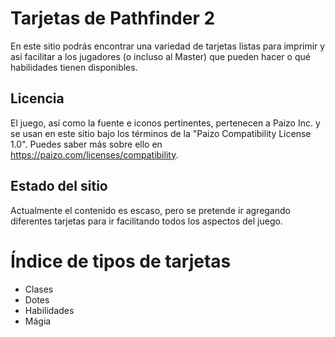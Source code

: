 # Tarjetas de Pathfinder 2

En este sitio podrás encontrar una variedad de tarjetas listas para imprimir y así facilitar a los jugadores (o incluso al Master) que pueden hacer o qué habilidades tienen disponibles.

## Licencia

El juego, así como la fuente e iconos pertinentes, pertenecen a Paizo Inc. y se usan en este sitio bajo los términos de la "Paizo Compatibility License 1.0". Puedes saber más sobre ello en https://paizo.com/licenses/compatibility.

## Estado del sitio

Actualmente el contenido es escaso, pero se pretende ir agregando diferentes tarjetas para ir facilitando todos los aspectos del juego.

# Índice de tipos de tarjetas

- Clases
- Dotes
- Habilidades
- Mágia
